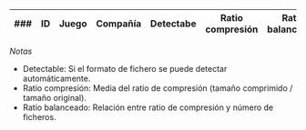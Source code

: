 | ### | ID | Juego | Compañía | Detectabe | Ratio compresión | Ratio balanceado | Nº instrucciones | Nº archivos | Uso archivos | Tipo de archivos | Algoritmo propuesto | Calidad | Detalles |
| --- | --- | --- | --- | --- | --- | --- | --- | --- | --- | --- | --- | --- | --- |


*Notas*
* Detectable: Si el formato de fichero se puede detectar automáticamente.
* Ratio compresión: Media del ratio de compresión (tamaño comprimido / tamaño original).
* Ratio balanceado: Relación entre ratio de compresión y número de ficheros.